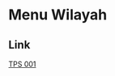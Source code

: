 # Menu Wilayah

## Link

[TPS 001](https://github.com/gigit-pemilu/pemilu-2024-81-maluku/tree/main/pilpres/hitung-suara/sub/81-maluku/sub/02-maluku-tenggara/sub/05-kei-besar-utara-timur/sub/2029-renfaan-gpm/sub/001-tps)

